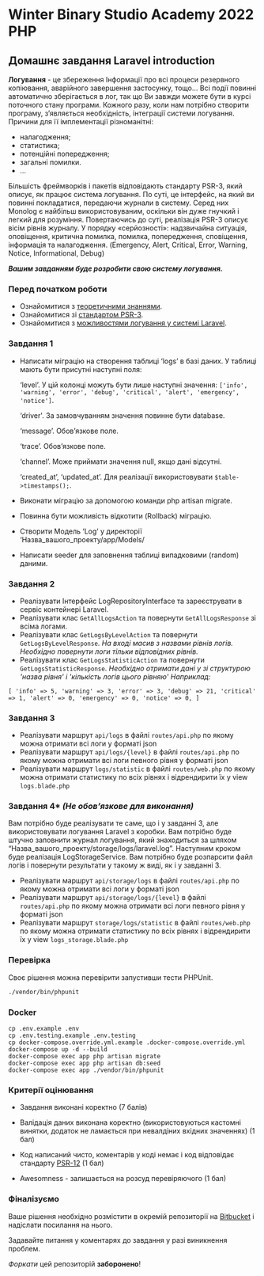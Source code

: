 # Winter Binary Studio Academy 2022 PHP

## Домашнє завдання Laravel introduction

**Логування** - це збереження Інформації про всі процеси резервного копіювання, аварійного завершення застосунку, тощо… Всі події повинні автоматично зберігається в лог, так що Ви завжди можете бути в курсі поточного стану програми.
Кожного разу, коли нам потрібно створити програму, з’являється необхідність, інтеграції системи логування. Причини для її імплементації різноманітні: 
- налагодження;
- статистика;
- потенційні попередження;
- загальні помилки.
- …

Більшість фреймворків і пакетів відповідають стандарту PSR-3, який описує, як працює система логування. По суті, це інтерфейс, на який ви повинні покладатися, передаючи журнали в систему. Серед них Monolog є найбільш використовуваним, оскільки він дуже гнучкий і легкий для розуміння.
Повертаючись до суті, реалізація PSR-3 описує вісім рівнів журналу. У порядку «серйозності»: надзвичайна ситуація, оповіщення, критична помилка, помилка, попередження, сповіщення, інформація та налагодження. (Emergency, Alert, Critical, Error, Warning, Notice, Informational, Debug)

_**Вашим завданням буде розробити свою систему логування.**_

### Перед початком роботи

- Ознайомитися з [теоретичними знаннями](https://en.wikipedia.org/wiki/Logging_(software)).
- Ознайомитися зі [стандартом PSR-3](https://www.php-fig.org/psr/psr-3/).
- Ознайомитися з [можливостями логування у системі Laravel](https://laravel.com/docs/8.x/logging).

### Завдання 1

* Написати міграцію на створення таблиці ‘logs’ в базі даних. У таблиці мають бути присутні наступні поля:


     ‘level’. У цій колонці можуть бути лише наступні значення: `['info', 'warning', 'error', 'debug', 'critical', 'alert', 'emergency', 'notice']`.

     ‘driver'. За замовчуванням значення повинне бути database.

     ‘message’. Обов’язкове поле.

     ‘trace’. Обов’язкове поле.

     ‘channel’. Може приймати значення null, якщо дані відсутні.

     ‘created_at’, ‘updated_at’. Для реалізації використовувати `$table->timestamps();`.

* Виконати міграцію за допомогою команди php artisan migrate.
* Повинна бути можливість відкотити (Rollback) міграцію.
* Створити Модель ‘Log’ у директорії ‘Назва_вашого_проекту/app/Models/
* Написати seeder для заповнення таблиці випадковими (random) даними.

### Завдання 2

* Реалізувати Інтерфейс LogRepositoryInterface та зареєструвати в сервіс контейнері Laravel.
* Реалізувати клас `GetAllLogsAction` та повернути `GetAllLogsResponse` зі всіма логами.
* Реалізувати клас `GetLogsByLevelAction` та повернути `GetLogsByLevelResponse`. _На вході масив з назвами рівнів логів. Необхідно повернути логи тільки відповідних рівнів._  
* Реалізувати клас `GetLogsStatisticAction` та повернути `GetLogsStatisticResponse`. _Необхідно отримати дані у зі структурою 'назва рівня' і 'кількість логів цього рівняю' Наприклад:_

`[
  'info' => 5,
  'warning' => 3,
  'error' => 3,
  'debug' => 21,
  'critical' => 1,
  'alert' => 0,
  'emergency' => 0,
  'notice' => 0,
]`


### Завдання 3

* Реалізувати маршрут `api/logs` в файлі `routes/api.php` по якому можна отримати всі логи у форматі json
* Реалізувати маршрут `api/logs/{level}` в файлі `routes/api.php` по якому можна отримати всі логи певного рівня у форматі json
* Реалізувати маршрут `logs/statistic` в файлі `routes/web.php` по якому можна отримати статистику по всіх рівнях і відрендирити їх у view `logs.blade.php`

### Завдання 4* _(Не обов’язкове для виконання)_
Вам потрібно буде реалізувати те саме, що і у завданні 3, але використовувати логування Laravel з коробки. Вам потрібно буде штучно заповнити журнал логування, який знаходиться за шляхом “Назва_вашого_проекту/storage/logs/laravel.log”. Наступним кроком буде реалізація LogStorageService. Вам потрібно буде розпарсити файл логів і повернути результати у такому ж виді, як і у завданні 3.
* Реалізувати маршрут `api/storage/logs` в файлі `routes/api.php` по якому можна отримати всі логи у форматі json
* Реалізувати маршрут `api/storage/logs/{level}` в файлі `routes/api.php` по якому можна отримати всі логи певного рівня у форматі json
* Реалізувати маршрут `storage/logs/statistic` в файлі `routes/web.php` по якому можна отримати статистику по всіх рівнях і відрендирити їх у view `logs_storage.blade.php`


### Перевірка
Своє рішення можна перевірити запустивши тести PHPUnit.

```bash
./vendor/bin/phpunit
```

### Docker

```
cp .env.example .env
cp .env.testing.example .env.testing
cp docker-compose.override.yml.example .docker-compose.override.yml
docker-compose up -d --build
docker-compose exec app php artisan migrate
docker-compose exec app php artisan db:seed
docker-compose exec app ./vendor/bin/phpunit
```

### Критерії оцінювання

* Завдання виконані коректно (7 балів)

* Валідація даних виконана коректно (використовуються кастомні винятки, додаток не ламається при невалдіних вхідних значеннях) (1 бал)

* Код написаний чисто, коментарів у коді немає і код відповідає стандарту [PSR-12](https://www.php-fig.org/psr/psr-12/) (1 бал)

* Awesomness - залишається на розсуд перевіряючого (1 бал)

### Фіналізуємо

Ваше рішення необхідно розмістити в окремій репозиторії на [Bitbucket](https://bitbucket.org/)
і надіслати посилання на нього.

Задавайте питання у коментарях до завдання у разі виникнення проблем.

*Форкати* цей репозиторій **заборонено**!
